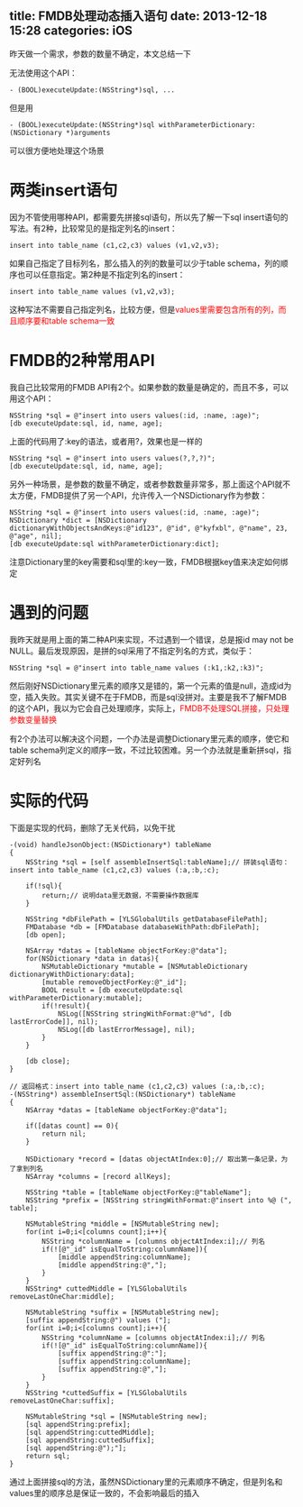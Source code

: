 title: FMDB处理动态插入语句
date: 2013-12-18 15:28
categories: iOS 
---
昨天做一个需求，参数的数量不确定，本文总结一下
<!--more-->

无法使用这个API：

```
- (BOOL)executeUpdate:(NSString*)sql, ...
```

但是用
```
- (BOOL)executeUpdate:(NSString*)sql withParameterDictionary:(NSDictionary *)arguments
```

可以很方便地处理这个场景

# 两类insert语句

因为不管使用哪种API，都需要先拼接sql语句，所以先了解一下sql insert语句的写法。有2种，比较常见的是指定列名的insert：

```
insert into table_name (c1,c2,c3) values (v1,v2,v3);
```

如果自己指定了目标列名，那么插入的列的数量可以少于table schema，列的顺序也可以任意指定。第2种是不指定列名的insert：

```
insert into table_name values (v1,v2,v3);
```

这种写法不需要自己指定列名，比较方便，但是<span style="color:#ff0000">values里需要包含所有的列，而且顺序要和table schema一致</span>

# FMDB的2种常用API

我自己比较常用的FMDB API有2个。如果参数的数量是确定的，而且不多，可以用这个API：

```
NSString *sql = @"insert into users values(:id, :name, :age)";
[db executeUpdate:sql, id, name, age];
```

上面的代码用了:key的语法，或者用?，效果也是一样的

```
NSString *sql = @"insert into users values(?,?,?)";
[db executeUpdate:sql, id, name, age];
```

另外一种场景，是参数的数量不确定，或者参数数量非常多，那上面这个API就不太方便，FMDB提供了另一个API，允许传入一个NSDictionary作为参数：

```
NSString *sql = @"insert into users values(:id, :name, :age)";
NSDictionary *dict = [NSDictionary dictionaryWithObjectsAndKeys:@"id123", @"id", @"kyfxbl", @"name", 23, @"age", nil];
[db executeUpdate:sql withParameterDictionary:dict];
```
注意Dictionary里的key需要和sql里的:key一致，FMDB根据key值来决定如何绑定

# 遇到的问题

我昨天就是用上面的第二种API来实现，不过遇到一个错误，总是报id may not be NULL。最后发现原因，是拼的sql采用了不指定列名的方式，类似于：

```
NSString *sql = @"insert into table_name values (:k1,:k2,:k3)";
```

然后刚好NSDictionary里元素的顺序又是错的，第一个元素的值是null，造成id为空，插入失败。其实关键不在于FMDB，而是sql没拼对。主要是我不了解FMDB的这个API，我以为它会自己处理顺序，实际上，<span style="color:#ff0000">FMDB不处理SQL拼接，只处理参数变量替换</span>

有2个办法可以解决这个问题，一个办法是调整Dictionary里元素的顺序，使它和table schema列定义的顺序一致，不过比较困难。另一个办法就是重新拼sql，指定好列名

# 实际的代码

下面是实现的代码，删除了无关代码，以免干扰

```
-(void) handleJsonObject:(NSDictionary*) tableName
{
    NSString *sql = [self assembleInsertSql:tableName];// 拼装sql语句：insert into table_name (c1,c2,c3) values (:a,:b,:c);

    if(!sql){
        return;// 说明data里无数据，不需要操作数据库
    }

    NSString *dbFilePath = [YLSGlobalUtils getDatabaseFilePath];
    FMDatabase *db = [FMDatabase databaseWithPath:dbFilePath];
    [db open];

    NSArray *datas = [tableName objectForKey:@"data"];
    for(NSDictionary *data in datas){
        NSMutableDictionary *mutable = [NSMutableDictionary dictionaryWithDictionary:data];
        [mutable removeObjectForKey:@"_id"];
        BOOL result = [db executeUpdate:sql withParameterDictionary:mutable];
        if(!result){
            NSLog([NSString stringWithFormat:@"%d", [db lastErrorCode]], nil);
            NSLog([db lastErrorMessage], nil);
        }
    }

    [db close];
}

// 返回格式：insert into table_name (c1,c2,c3) values (:a,:b,:c);
-(NSString*) assembleInsertSql:(NSDictionary*) tableName
{
    NSArray *datas = [tableName objectForKey:@"data"];

    if([datas count] == 0){
        return nil;
    }

    NSDictionary *record = [datas objectAtIndex:0];// 取出第一条记录，为了拿到列名
    NSArray *columns = [record allKeys];

    NSString *table = [tableName objectForKey:@"tableName"];
    NSString *prefix = [NSString stringWithFormat:@"insert into %@ (", table];

    NSMutableString *middle = [NSMutableString new];
    for(int i=0;i<[columns count];i++){
        NSString *columnName = [columns objectAtIndex:i];// 列名
        if(![@"_id" isEqualToString:columnName]){
            [middle appendString:columnName];
            [middle appendString:@","];
        }
    }
    NSString* cuttedMiddle = [YLSGlobalUtils removeLastOneChar:middle];

    NSMutableString *suffix = [NSMutableString new];
    [suffix appendString:@") values ("];
    for(int i=0;i<[columns count];i++){
        NSString *columnName = [columns objectAtIndex:i];// 列名
        if(![@"_id" isEqualToString:columnName]){
            [suffix appendString:@":"];
            [suffix appendString:columnName];
            [suffix appendString:@","];
        }
    }
    NSString *cuttedSuffix = [YLSGlobalUtils removeLastOneChar:suffix];

    NSMutableString *sql = [NSMutableString new];
    [sql appendString:prefix];
    [sql appendString:cuttedMiddle];
    [sql appendString:cuttedSuffix];
    [sql appendString:@");"];
    return sql;
}
```

通过上面拼接sql的方法，虽然NSDictionary里的元素顺序不确定，但是列名和values里的顺序总是保证一致的，不会影响最后的插入